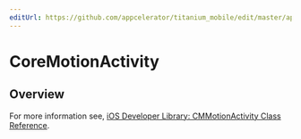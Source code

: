 ```yaml
---
editUrl: https://github.com/appcelerator/titanium_mobile/edit/master/apidoc/CoreMotion.yml
---
```

# CoreMotionActivity

<TypeHeader/>

## Overview

For more information see,
[iOS Developer Library: CMMotionActivity Class Reference](https://developer.apple.com/library/ios/documentation/CoreMotion/Reference/CMMotionActivity_class/Reference/Reference.html).

<ApiDocs/>
